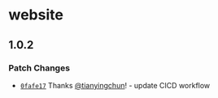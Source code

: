 # website

## 1.0.2

### Patch Changes

- [`0fafe17`](https://github.com/hyperse-io/code-inspector/commit/0fafe17948624ba36a632dbd79bc75cedf3dee14) Thanks [@tianyingchun](https://github.com/tianyingchun)! - update CICD workflow
